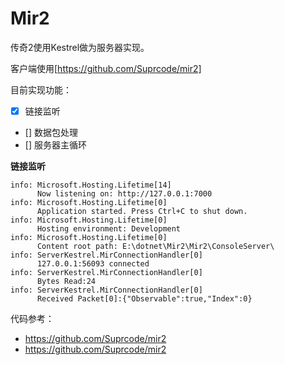 # Mir2

传奇2使用Kestrel做为服务器实现。

客户端使用[https://github.com/Suprcode/mir2]

目前实现功能：
- [x] 链接监听
- [] 数据包处理
- [] 服务器主循环

__链接监听__

```
info: Microsoft.Hosting.Lifetime[14]
      Now listening on: http://127.0.0.1:7000
info: Microsoft.Hosting.Lifetime[0]
      Application started. Press Ctrl+C to shut down.
info: Microsoft.Hosting.Lifetime[0]
      Hosting environment: Development
info: Microsoft.Hosting.Lifetime[0]
      Content root path: E:\dotnet\Mir2\Mir2\ConsoleServer\
info: ServerKestrel.MirConnectionHandler[0]
      127.0.0.1:56093 connected
info: ServerKestrel.MirConnectionHandler[0]
      Bytes Read:24
info: ServerKestrel.MirConnectionHandler[0]
      Received Packet[0]:{"Observable":true,"Index":0}
```

代码参考：
 * https://github.com/Suprcode/mir2
 * https://github.com/Suprcode/mir2